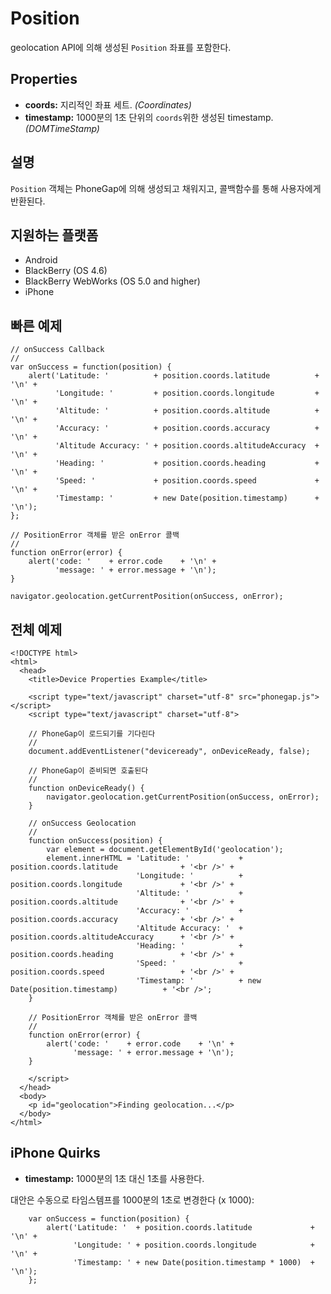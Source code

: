 Position
========

geolocation API에 의해 생성된 `Position` 좌표를 포함한다.

Properties
----------

- __coords:__ 지리적인 좌표 세트. _(Coordinates)_
- __timestamp:__ 1000분의 1초 단위의 `coords`위한 생성된 timestamp. _(DOMTimeStamp)_

설명
-----------

`Position` 객체는 PhoneGap에 의해 생성되고 채워지고, 콜백함수를 통해 사용자에게 반환된다.

지원하는 플랫폼
-------------------

- Android
- BlackBerry (OS 4.6)
- BlackBerry WebWorks (OS 5.0 and higher)
- iPhone

빠른 예제
-------------

    // onSuccess Callback
    //
    var onSuccess = function(position) {
        alert('Latitude: '          + position.coords.latitude          + '\n' +
              'Longitude: '         + position.coords.longitude         + '\n' +
              'Altitude: '          + position.coords.altitude          + '\n' +
              'Accuracy: '          + position.coords.accuracy          + '\n' +
              'Altitude Accuracy: ' + position.coords.altitudeAccuracy  + '\n' +
              'Heading: '           + position.coords.heading           + '\n' +
              'Speed: '             + position.coords.speed             + '\n' +
              'Timestamp: '         + new Date(position.timestamp)      + '\n');
    };

    // PositionError 객체를 받은 onError 콜백
    //
    function onError(error) {
        alert('code: '    + error.code    + '\n' +
              'message: ' + error.message + '\n');
    }

    navigator.geolocation.getCurrentPosition(onSuccess, onError);

전체 예제
------------

    <!DOCTYPE html>
    <html>
      <head>
        <title>Device Properties Example</title>

        <script type="text/javascript" charset="utf-8" src="phonegap.js"></script>
        <script type="text/javascript" charset="utf-8">

        // PhoneGap이 로드되기를 기다린다
        //
        document.addEventListener("deviceready", onDeviceReady, false);

        // PhoneGap이 준비되면 호출된다
        //
        function onDeviceReady() {
            navigator.geolocation.getCurrentPosition(onSuccess, onError);
        }
    
        // onSuccess Geolocation
        //
        function onSuccess(position) {
            var element = document.getElementById('geolocation');
            element.innerHTML = 'Latitude: '           + position.coords.latitude              + '<br />' +
                                'Longitude: '          + position.coords.longitude             + '<br />' +
                                'Altitude: '           + position.coords.altitude              + '<br />' +
                                'Accuracy: '           + position.coords.accuracy              + '<br />' +
                                'Altitude Accuracy: '  + position.coords.altitudeAccuracy      + '<br />' +
                                'Heading: '            + position.coords.heading               + '<br />' +
                                'Speed: '              + position.coords.speed                 + '<br />' +
                                'Timestamp: '          + new Date(position.timestamp)          + '<br />';
        }
    
	    // PositionError 객체를 받은 onError 콜백
	    //
	    function onError(error) {
	        alert('code: '    + error.code    + '\n' +
	              'message: ' + error.message + '\n');
	    }

        </script>
      </head>
      <body>
        <p id="geolocation">Finding geolocation...</p>
      </body>
    </html>

iPhone Quirks
-------------

- __timestamp:__ 1000분의 1초 대신 1초를 사용한다.

대안은 수동으로 타임스템프를 1000분의 1초로 변경한다 (x 1000):

        var onSuccess = function(position) {
            alert('Latitude: '  + position.coords.latitude             + '\n' +
                  'Longitude: ' + position.coords.longitude            + '\n' +
                  'Timestamp: ' + new Date(position.timestamp * 1000)  + '\n');
        };
